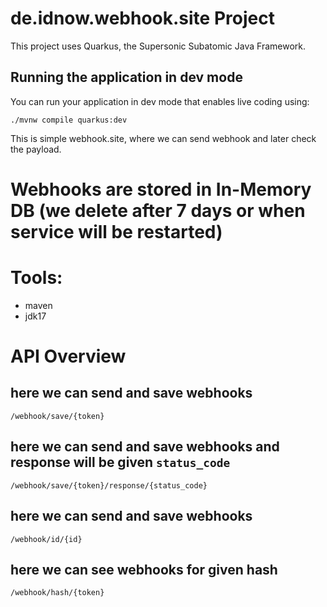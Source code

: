# de.idnow.webhook.site Project

This project uses Quarkus, the Supersonic Subatomic Java Framework.

## Running the application in dev mode

You can run your application in dev mode that enables live coding using:
```shell script
./mvnw compile quarkus:dev
```

This is simple webhook.site, where we can send webhook and later check the payload.

# Webhooks are stored in In-Memory DB (we delete after 7 days or when service will be restarted)

# Tools:

* maven
* jdk17

# API Overview

## here we can send and save webhooks
```
/webhook/save/{token}
```

## here we can send and save webhooks and response will be given `status_code`
```
/webhook/save/{token}/response/{status_code}
```

## here we can send and save webhooks
```
/webhook/id/{id}
```

## here we can see webhooks for given hash
```
/webhook/hash/{token}
```
